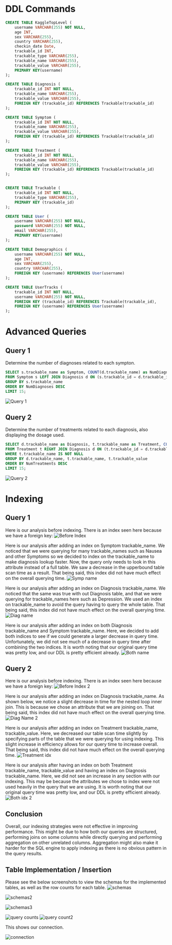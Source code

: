 # DDL Commands
```SQL
CREATE TABLE KaggleTopLevel (
    username VARCHAR(255) NOT NULL,
    age INT,
    sex VARCHAR(255),
    country VARCHAR(255),
    checkin_date Date,
    trackable_id INT,
    trackable_type VARCHAR(255),
    trackable_name VARCHAR(255),
    trackable_value VARCHAR(255),
    PRIMARY KEY(username)
);

CREATE TABLE Diagnosis (
    trackable_id INT NOT NULL,
    trackable_name VARCHAR(255),
    trackable_value VARCHAR(255),
    FOREIGN KEY (trackable_id) REFERENCES Trackable(trackable_id)
);

CREATE TABLE Symptom (
    trackable_id INT NOT NULL,
    trackable_name VARCHAR(255),
    trackable_value VARCHAR(255),
    FOREIGN KEY (trackable_id) REFERENCES Trackable(trackable_id)
);

CREATE TABLE Treatment (
    trackable_id INT NOT NULL,
    trackable_name VARCHAR(255),
    trackable_value VARCHAR(255),
    FOREIGN KEY (trackable_id) REFERENCES Trackable(trackable_id)
);


CREATE TABLE Trackable (
    trackable_id INT NOT NULL,
    trackable_type VARCHAR(255),
    PRIMARY KEY (trackable_id)
);

CREATE TABLE User (
    username VARCHAR(255) NOT NULL,
    password VARCHAR(255) NOT NULL,
    email VARCHAR(255),
    PRIMARY KEY(username)
);

CREATE TABLE Demographics (
    username VARCHAR(255) NOT NULL,
    age INT,
    sex VARCHAR(255),
    country VARCHAR(255),
    FOREIGN KEY (username) REFERENCES User(username)
);

CREATE TABLE UserTracks (
    trackable_id INT NOT NULL,
    username VARCHAR(255) NOT NULL,
    FOREIGN KEY (trackable_id) REFERENCES Trackable(trackable_id),
    FOREIGN KEY (username) REFERENCES User(username)
);
```

# Advanced Queries
## Query 1
Determine the number of diagnoses related to each sympton.
```SQL
SELECT s.trackable_name as Symptom, COUNT(d.trackable_name) as NumDiagnoses
FROM Symptom s LEFT JOIN Diagnosis d ON (s.trackable_id = d.trackable_id)
GROUP BY s.trackable_name
ORDER BY NumDiagnoses DESC
LIMIT 15;
```
![Query 1](images/query1.png)

## Query 2
Determine the number of treatments related to each diagnosis, also displaying the dosage used.
```SQL
SELECT d.trackable_name as Diagnosis, t.trackable_name as Treatment, COUNT(t.trackable_name) as NumTreatments, t.trackable_value as Dosage
FROM Treatment t RIGHT JOIN Diagnosis d ON (t.trackable_id = d.trackable_id)
WHERE t.trackable_name IS NOT NULL
GROUP BY d.trackable_name, t.trackable_name, t.trackable_value
ORDER BY NumTreatments DESC
LIMIT 15;
```
![Query 2](images/query2.png)

# Indexing
## Query 1
Here is our analysis before indexing. There is an index seen here because we have a foreign key:
![Before Index](images/beforeidx.png)

Here is our analysis after adding an index on Symptom trackable_name. We noticed that we were querying for many trackable_names such as Nausea and other Symptoms so we decided to index on the trackable_name to make diagnosis lookup faster. Now, the query only needs to look in this attribute instead of a full table. We saw a decrease in the upperbound table scan time as a result. That being said, this index did not have much effect on the overall querying time. 
![Symp name](images/query1index1.png)

Here is our analysis after adding an index on Diagnosis trackable_name. We noticed that the same was true with out Diagnosis table, and that we were querying for trackable_names here such as Depression. We used an index on trackable_name to avoid the query having to query the whole table. That being said, this index did not have much effect on the overall querying time. 
![Diag name](images/query1index2.png)

Here is our analysis after adding an index on both Diagnosis trackable_name and Symptom trackable_name. Here, we decided to add both indices to see if we could generate a larger decrease in query time. Unfortunately, we did not see much of a decrease in query time after combining the two indices. It is worth noting that our original query time was pretty low, and our DDL is pretty efficient already. 
![Both name](images/query1index3.png)

## Query 2
Here is our analysis before indexing. There is an index seen here because we have a foreign key:
![Before Index 2](images/query2beforeindex.png)

Here is our analysis after adding an index on Diagnosis trackable_name. As shown below, we notice a slight decrease in time for the nested loop inner join. This is because we chose an attribute that we are joining on. That being said, this index did not have much effect on the overall querying time. 
![Diag Name 2](images/query2index1.png)

Here is our analysis after adding an index on Treatment trackable_name, trackable_value. Here, we decreased our table scan time slightly by specifying parts of the table that we were querying for using indexing. This slight increase in efficiency allows for our query time to increase overall. That being said, this index did not have much effect on the overall querying time. 
![Treatment idx](images/query2index2.png)

Here is our analysis after having an index on both Treatment trackable_name, trackable_value and having an index on Diagnosis trackable_name. Here, we did not see an increase in any section with our indexing. This may be because the attributes we chose to index were not used heavily in the query that we are using. It is worth noting that our original query time was pretty low, and our DDL is pretty efficient already. 
![Both idx 2](images/query2index3.png)

## Conclusion
Overall, our indexing strategies were not effective in improving performance. This might be due to how both our queries are structured, performing joins on some columns while directly querying and performing aggregation on other unrelated columns. Aggregation might also make it harder for the SQL engine to apply indexing as there is no obvious pattern in the query results.



## Table Implementation / Insertion
Please see the below screenshots to view the schemas for the implemented tables, as well as the row counts for each table. 
![schemas](images/schemas.PNG)

![schemas2](images/schemas2.png)

![schemas3](images/schemas3.PNG)

![query counts](images/count_queries.PNG)
![query count2](images/counts3.PNG)

This shows our connection.

![connection](images/connection.PNG)
